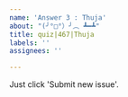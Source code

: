 ```yaml
---
name: 'Answer 3 : Thuja'
about: "(╯°□°）╯︵ ┻━┻"
title: quiz|467|Thuja
labels: ''
assignees: ''

---
```


Just click 'Submit new issue'.
